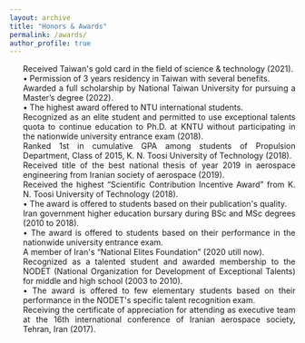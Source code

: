 ```yaml
---
layout: archive
title: "Honors & Awards"
permalink: /awards/
author_profile: true
---
```

<html>
<head>
<style>
ul.demo {
  list-style-type: none;
  list-style-image: url("https://user-images.githubusercontent.com/117890455/204694579-9e4745c9-ee1c-4787-b811-3517fdd9193e.png");
  
  
}
</style>
</head>

<body>
<p></p>
<ul class="demo" align="justify">
  <li>Received Taiwan's gold card in the field of science & technology (2021).<br>
  &#x2022; Permission of 3 years residency in Taiwan with several benefits.
</li>

  <li>Awarded a full scholarship by National Taiwan University for pursuing a Master’s degree (2022).<br>
        &#x2022; The highest award offered to NTU international students.</li>

  <li> Recognized as an elite student and permitted to use exceptional talents quota to continue education to Ph.D. at KNTU without participating in the nationwide university entrance exam (2018).</li>

  <li> Ranked 1st in cumulative GPA among students of Propulsion Department, Class of 2015, K. N. Toosi University of Technology (2018).</li>

  <li> Received title of the best national thesis of year 2019 in aerospace engineering from Iranian society of aerospace (2019).</li>

   <li>Received the highest “Scientific Contribution Incentive Award” from K. N. Toosi University of Technology (2018).<br>
    &#x2022; The award is offered to students based on their publication's quality.</li>
  
  <li>Iran government higher education bursary during BSc and MSc degrees (2010 to 2018).<br>
    &#x2022; The award is offered to students based on their performance in the nationwide university entrance exam.</li>
  
 <li> A member of Iran's “National Elites Foundation” (2020 utill now).</li>

  <li>Recognized as a talented student and awarded membership to the NODET (National Organization for Development of Exceptional Talents) for middle and high school (2003 to 2010).<br>
    &#x2022; The award is offered to few elementary students based on their performance in the NODET's specific talent recognition exam. </li>
  
  <li> Receiving the certificate of appreciation for attending as executive team at the 16th international conference of Iranian aerospace society, Tehran, Iran (2017).</li>
</ul>

  </body>
</html>
